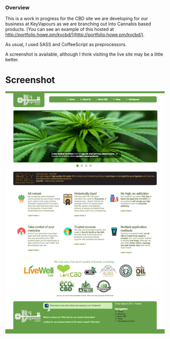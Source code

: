 ### Overview

This is a work in progress for the CBD site we are developing for our business at KeyVapours as we are branching out into Cannabis based products. [You can see an example of this hosted at http://portfolio.howe.pm/kvcbd/](http://portfolio.howe.pm/kvcbd/).



As usual, I used SASS and CoffeeScript as preprocessors.



A screenshot is available, although I think visiting the live site may be a little better.



# Screenshot

![](readme/img/screen.png)